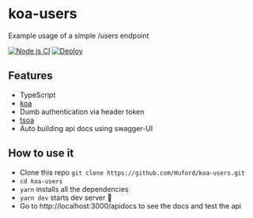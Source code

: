 # koa-users
Example usage of a simple /users endpoint

[![Node.js CI](https://github.com/Huford/koa-users/actions/workflows/node.js.yml/badge.svg?branch=main)](https://github.com/Huford/koa-users/actions/workflows/node.js.yml)
[![Deploy](https://github.com/Huford/koa-users/actions/workflows/main.yml/badge.svg)](https://github.com/Huford/koa-users/actions/workflows/main.yml)

## Features
- TypeScript
- [koa](https://koajs.com/)
- Dumb authentication via header token
- [tsoa](https://tsoa-community.github.io/docs/)
- Auto building api docs using swagger-UI

## How to use it
- Clone this repo `git clone https://github.com/Huford/koa-users.git`
- `cd koa-users`
- `yarn` installs all the dependencies
- `yarn dev` starts dev server 🚀
- Go to http://localhost:3000/apidocs to see the docs and test the api
